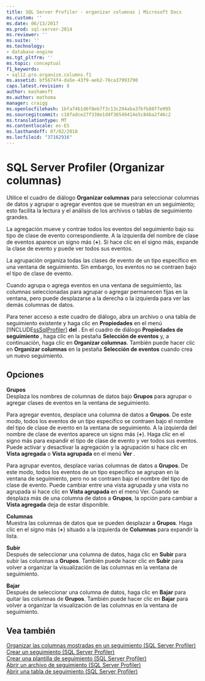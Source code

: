 ```yaml
---
title: SQL Server Profiler - organizar columnas | Microsoft Docs
ms.custom: ''
ms.date: 06/13/2017
ms.prod: sql-server-2014
ms.reviewer: ''
ms.suite: ''
ms.technology:
- database-engine
ms.tgt_pltfrm: ''
ms.topic: conceptual
f1_keywords:
- sql12.pro.organize.columns.f1
ms.assetid: bf5674f4-da5e-43f9-aeb2-76ca37993790
caps.latest.revision: 8
author: mashamsft
ms.author: mathoma
manager: craigg
ms.openlocfilehash: 1bfa74b1d6f8eb7f3c13c294aba37bfb88f7e995
ms.sourcegitcommit: c18fadce27f330e1d4f36549414e5c84ba2f46c2
ms.translationtype: MT
ms.contentlocale: es-ES
ms.lasthandoff: 07/02/2018
ms.locfileid: "37162916"
---
```

# <a name="sql-server-profiler---organize-columns"></a>SQL Server Profiler (Organizar columnas)
  Utilice el cuadro de diálogo **Organizar columnas** para seleccionar columnas de datos y agrupar o agregar eventos que se muestran en un seguimiento; esto facilita la lectura y el análisis de los archivos o tablas de seguimiento grandes.  
  
 La agregación mueve y contrae todos los eventos del seguimiento bajo su tipo de clase de evento correspondiente. A la izquierda del nombre de clase de eventos aparece un signo más (**+**). Si hace clic en el signo más, expande la clase de evento y puede ver todos sus eventos.  
  
 La agrupación organiza todas las clases de evento de un tipo específico en una ventana de seguimiento. Sin embargo, los eventos no se contraen bajo el tipo de clase de evento.  
  
 Cuando agrupa o agrega eventos en una ventana de seguimiento, las columnas seleccionadas para agrupar o agregar permanecen fijas en la ventana, pero puede desplazarse a la derecha o la izquierda para ver las demás columnas de datos.  
  
 Para tener acceso a este cuadro de diálogo, abra un archivo o una tabla de seguimiento existente y haga clic en **Propiedades** en el menú [!INCLUDE[ssSqlProfiler](../includes/sssqlprofiler-md.md)] **del** . En el cuadro de diálogo **Propiedades de seguimiento** , haga clic en la pestaña **Selección de eventos** y, a continuación, haga clic en **Organizar columnas**. También puede hacer clic en **Organizar columnas** en la pestaña **Selección de eventos** cuando crea un nuevo seguimiento.  
  
## <a name="options"></a>Opciones  
 **Grupos**  
 Desplaza los nombres de columnas de datos bajo **Grupos** para agrupar o agregar clases de eventos en la ventana de seguimiento.  
  
 Para agregar eventos, desplace una columna de datos a **Grupos**. De este modo, todos los eventos de un tipo específico se contraen bajo el nombre del tipo de clase de evento en la ventana de seguimiento. A la izquierda del nombre de clase de eventos aparece un signo más (**+**). Haga clic en el signo más para expandir el tipo de clase de evento y ver todos sus eventos. Puede activar y desactivar la agregación y la agrupación si hace clic en **Vista agregada** o **Vista agrupada** en el menú **Ver** .  
  
 Para agrupar eventos, desplace varias columnas de datos a **Grupos**. De este modo, todos los eventos de un tipo específico se agrupan en la ventana de seguimiento, pero no se contraen bajo el nombre del tipo de clase de evento. Puede cambiar entre una vista agrupada y una vista no agrupada si hace clic en **Vista agrupada** en el menú Ver. Cuando se desplaza más de una columna de datos a **Grupos**, la opción para cambiar a **Vista agregada** deja de estar disponible.  
  
 **Columnas**  
 Muestra las columnas de datos que se pueden desplazar a **Grupos**. Haga clic en el signo más (**+**) situado a la izquierda de **Columnas** para expandir la lista.  
  
 **Subir**  
 Después de seleccionar una columna de datos, haga clic en **Subir** para subir las columnas a **Grupos**. También puede hacer clic en **Subir** para volver a organizar la visualización de las columnas en la ventana de seguimiento.  
  
 **Bajar**  
 Después de seleccionar una columna de datos, haga clic en **Bajar** para quitar las columnas de **Grupos**. También puede hacer clic en **Bajar** para volver a organizar la visualización de las columnas en la ventana de seguimiento.  
  
## <a name="see-also"></a>Vea también  
 [Organizar las columnas mostradas en un seguimiento &#40;SQL Server Profiler&#41;](../tools/sql-server-profiler/organize-columns-displayed-in-a-trace-sql-server-profiler.md)   
 [Crear un seguimiento &#40;SQL Server Profiler&#41;](../tools/sql-server-profiler/create-a-trace-sql-server-profiler.md)   
 [Crear una plantilla de seguimiento &#40;SQL Server Profiler&#41;](../tools/sql-server-profiler/create-a-trace-template-sql-server-profiler.md)   
 [Abrir un archivo de seguimiento &#40;SQL Server Profiler&#41;](../tools/sql-server-profiler/open-a-trace-file-sql-server-profiler.md)   
 [Abrir una tabla de seguimiento &#40;SQL Server Profiler&#41;](../tools/sql-server-profiler/open-a-trace-table-sql-server-profiler.md)  
  
  
